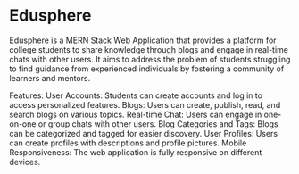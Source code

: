 # Edusphere
Edusphere is a MERN Stack Web Application that provides a platform for college students to share knowledge through blogs and engage in real-time chats with other users. It aims to address the problem of students struggling to find guidance from experienced individuals by fostering a community of learners and mentors.

Features:
User Accounts: Students can create accounts and log in to access personalized features.
Blogs: Users can create, publish, read, and search blogs on various topics.
Real-time Chat: Users can engage in one-on-one or group chats with other users.
Blog Categories and Tags: Blogs can be categorized and tagged for easier discovery.
User Profiles: Users can create profiles with descriptions and profile pictures.
Mobile Responsiveness: The web application is fully responsive on different devices.
